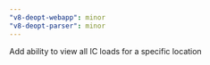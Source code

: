 ```yaml
---
"v8-deopt-webapp": minor
"v8-deopt-parser": minor
---
```


Add ability to view all IC loads for a specific location
